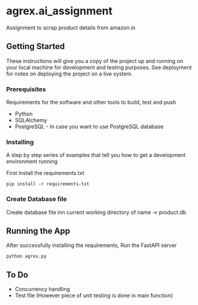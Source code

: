 # agrex.ai_assignment
Assignment to scrap product details from amazon.in

## Getting Started

These instructions will give you a copy of the project up and running on
your local machine for development and testing purposes. See deployment
for notes on deploying the project on a live system.

### Prerequisites

Requirements for the software and other tools to build, test and push 
- Python
- SQLAlchemy
- PostgreSQL - In case you want to use PostgreSQL database 

### Installing

A step by step series of examples that tell you how to get a development
environment running

First install the requirements.txt

    pip install -r requirements.txt

### Create Database file

Create database file inn current working directory of name -> product.db

## Running the App

After successfully installing the requirements, Run the FastAPI server

    python agrex.py

## To Do
- Concurrency handling
- Test file (However piece of unit testing is done in main function)
